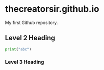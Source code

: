# thecreatorsir.github.io
My first Github repository.

## Level 2 Heading
```python
print("abc")
```

### Level 3 Heading
